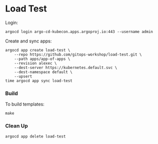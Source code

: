 # Load Test

Login:

```
argocd login argo-cd-kubecon.apps.argoproj.io:443 --username admin
```

Create and sync apps:

```
argocd app create load-test \
    --repo https://github.com/gitops-workshop/load-test.git \
    --path apps/app-of-apps \
    --revision alexec \
    --dest-server https://kubernetes.default.svc \
    --dest-namespace default \
    --upsert 
time argocd app sync load-test
```

### Build

To build templates:

```
make
```

### Clean Up

```
argocd app delete load-test
```